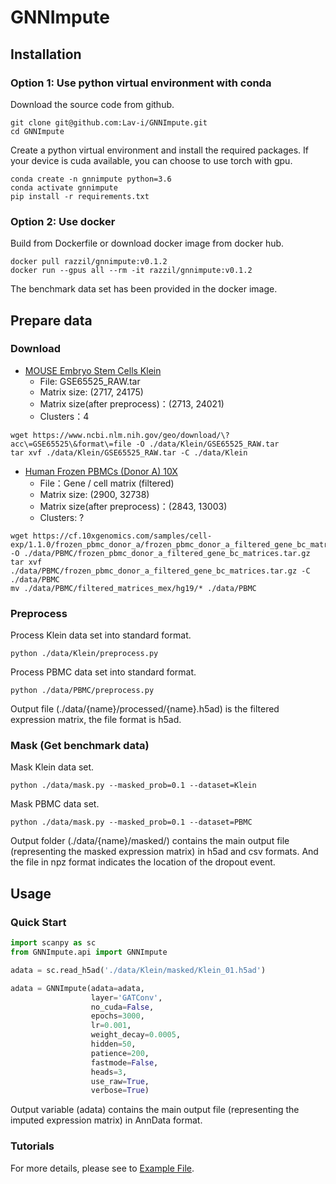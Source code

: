 # GNNImpute

## Installation

### Option 1: Use python virtual environment with conda

Download the source code from github.
```shell script
git clone git@github.com:Lav-i/GNNImpute.git
cd GNNImpute
```

Create a python virtual environment and install the required packages. If your device is cuda available, you can choose to use torch with gpu.
```shell script
conda create -n gnnimpute python=3.6
conda activate gnnimpute
pip install -r requirements.txt
```

### Option 2: Use docker

Build from Dockerfile or download docker image from docker hub.
```shell script
docker pull razzil/gnnimpute:v0.1.2
docker run --gpus all --rm -it razzil/gnnimpute:v0.1.2
```
The benchmark data set has been provided in the docker image.

## Prepare data

### Download

* [MOUSE Embryo Stem Cells Klein](https://www.ncbi.nlm.nih.gov/geo/query/acc.cgi?acc=GSE65525)
    * File: GSE65525_RAW.tar
    * Matrix size: (2717, 24175)
    * Matrix size(after preprocess)：(2713, 24021)
    * Clusters：4

```shell script
wget https://www.ncbi.nlm.nih.gov/geo/download/\?acc\=GSE65525\&format\=file -O ./data/Klein/GSE65525_RAW.tar
tar xvf ./data/Klein/GSE65525_RAW.tar -C ./data/Klein
```

* [Human Frozen PBMCs (Donor A) 10X](https://support.10xgenomics.com/single-cell-gene-expression/datasets/1.1.0/frozen_pbmc_donor_a)
    * File：Gene / cell matrix (filtered)
    * Matrix size: (2900, 32738)
    * Matrix size(after preprocess)：(2843, 13003)
    * Clusters: ?
    
```shell script
wget https://cf.10xgenomics.com/samples/cell-exp/1.1.0/frozen_pbmc_donor_a/frozen_pbmc_donor_a_filtered_gene_bc_matrices.tar.gz -O ./data/PBMC/frozen_pbmc_donor_a_filtered_gene_bc_matrices.tar.gz
tar xvf ./data/PBMC/frozen_pbmc_donor_a_filtered_gene_bc_matrices.tar.gz -C ./data/PBMC
mv ./data/PBMC/filtered_matrices_mex/hg19/* ./data/PBMC
```

### Preprocess

Process Klein data set into standard format.
```shell script
python ./data/Klein/preprocess.py
```

Process PBMC data set into standard format.
```shell script
python ./data/PBMC/preprocess.py
```

Output file (./data/{name}/processed/{name}.h5ad) is the filtered expression matrix, the file format is h5ad.

### Mask (Get benchmark data)

Mask Klein data set.
```shell script
python ./data/mask.py --masked_prob=0.1 --dataset=Klein
```

Mask PBMC data set.
```shell script
python ./data/mask.py --masked_prob=0.1 --dataset=PBMC
```

Output folder (./data/{name}/masked/) contains the main output file (representing the masked expression matrix) in h5ad and csv formats. And the file in npz format indicates the location of the dropout event.

## Usage

### Quick Start

```python
import scanpy as sc
from GNNImpute.api import GNNImpute

adata = sc.read_h5ad('./data/Klein/masked/Klein_01.h5ad')

adata = GNNImpute(adata=adata,
                  layer='GATConv',
                  no_cuda=False,
                  epochs=3000,
                  lr=0.001,
                  weight_decay=0.0005,
                  hidden=50,
                  patience=200,
                  fastmode=False,
                  heads=3,
                  use_raw=True,
                  verbose=True)
```

Output variable (adata) contains the main output file (representing the imputed expression matrix) in AnnData format.

### Tutorials

For more details, please see to [Example File](https://github.com/Lav-i/GNNImpute/blob/main/example/test.py).
